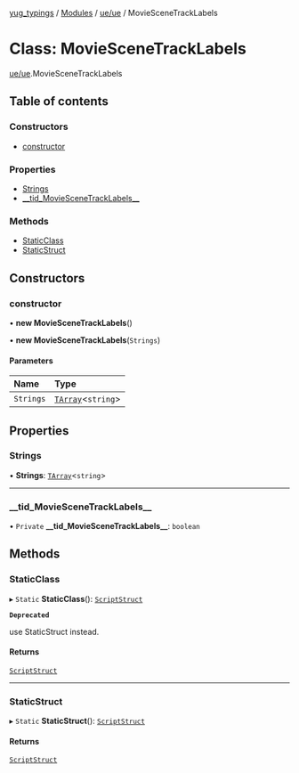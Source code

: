 [yug_typings](../README.md) / [Modules](../modules.md) / [ue/ue](../modules/ue_ue.md) / MovieSceneTrackLabels

# Class: MovieSceneTrackLabels

[ue/ue](../modules/ue_ue.md).MovieSceneTrackLabels

## Table of contents

### Constructors

- [constructor](ue_ue.MovieSceneTrackLabels.md#constructor)

### Properties

- [Strings](ue_ue.MovieSceneTrackLabels.md#strings)
- [\_\_tid\_MovieSceneTrackLabels\_\_](ue_ue.MovieSceneTrackLabels.md#__tid_moviescenetracklabels__)

### Methods

- [StaticClass](ue_ue.MovieSceneTrackLabels.md#staticclass)
- [StaticStruct](ue_ue.MovieSceneTrackLabels.md#staticstruct)

## Constructors

### constructor

• **new MovieSceneTrackLabels**()

• **new MovieSceneTrackLabels**(`Strings`)

#### Parameters

| Name | Type |
| :------ | :------ |
| `Strings` | [`TArray`](../interfaces/ue_puerts.TArray.md)<`string`\> |

## Properties

### Strings

• **Strings**: [`TArray`](../interfaces/ue_puerts.TArray.md)<`string`\>

___

### \_\_tid\_MovieSceneTrackLabels\_\_

• `Private` **\_\_tid\_MovieSceneTrackLabels\_\_**: `boolean`

## Methods

### StaticClass

▸ `Static` **StaticClass**(): [`ScriptStruct`](ue_ue.ScriptStruct.md)

**`Deprecated`**

use StaticStruct instead.

#### Returns

[`ScriptStruct`](ue_ue.ScriptStruct.md)

___

### StaticStruct

▸ `Static` **StaticStruct**(): [`ScriptStruct`](ue_ue.ScriptStruct.md)

#### Returns

[`ScriptStruct`](ue_ue.ScriptStruct.md)
